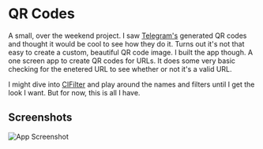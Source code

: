 
# QR Codes

A small, over the weekend project. I saw [Telegram's](https://user-images.githubusercontent.com/54270105/155898377-a85fc209-0e29-40a0-bb86-b164f098ed78.JPG) generated QR codes and thought it would be cool to see how they do it. Turns out it's not that easy to create a custom, beautiful QR code image. I built the app though. A one screen app to create QR codes for URLs. It does some very basic checking for the enetered URL to see whether or not it's a valid URL.

I might dive into [CIFilter](https://developer.apple.com/library/archive/documentation/GraphicsImaging/Reference/CoreImageFilterReference/) and play around the names and filters until I get the look I want. But for now, this is all I have.



## Screenshots

![App Screenshot](https://user-images.githubusercontent.com/54270105/155899026-b070ece6-1b63-44b4-bed0-fdcc830e7646.png)
